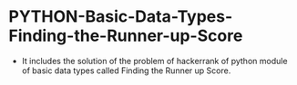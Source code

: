 # PYTHON-Basic-Data-Types-Finding-the-Runner-up-Score
- It includes the solution of the problem of hackerrank of python module of basic data types called Finding the Runner up Score.
